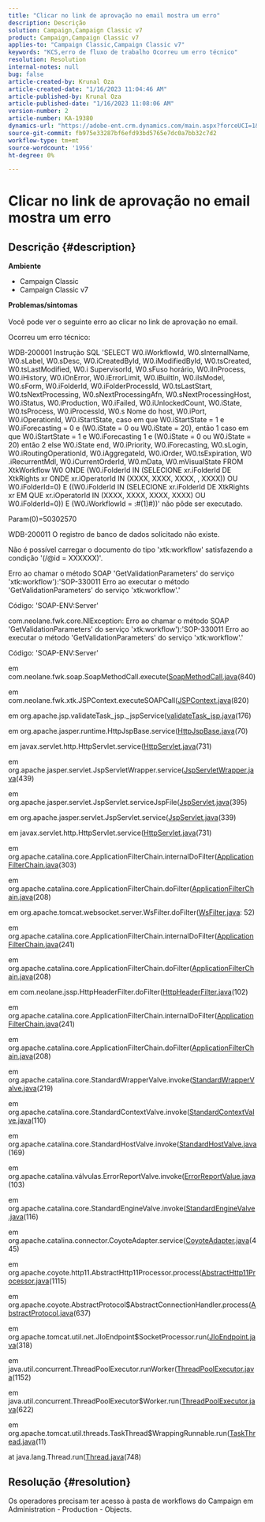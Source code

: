 ```yaml
---
title: "Clicar no link de aprovação no email mostra um erro"
description: Descrição
solution: Campaign,Campaign Classic v7
product: Campaign,Campaign Classic v7
applies-to: "Campaign Classic,Campaign Classic v7"
keywords: "KCS,erro de fluxo de trabalho Ocorreu um erro técnico"
resolution: Resolution
internal-notes: null
bug: false
article-created-by: Krunal Oza
article-created-date: "1/16/2023 11:04:46 AM"
article-published-by: Krunal Oza
article-published-date: "1/16/2023 11:08:06 AM"
version-number: 2
article-number: KA-19380
dynamics-url: "https://adobe-ent.crm.dynamics.com/main.aspx?forceUCI=1&pagetype=entityrecord&etn=knowledgearticle&id=cd8acb95-8d95-ed11-aad1-6045bd006793"
source-git-commit: fb975e33287bf6efd93bd5765e7dc0a7bb32c7d2
workflow-type: tm+mt
source-wordcount: '1956'
ht-degree: 0%

---
```


# Clicar no link de aprovação no email mostra um erro

## Descrição {#description}

<b>Ambiente</b>
- Campaign Classic
- Campaign Classic v7



<b>Problemas/sintomas</b><br> <br>Você pode ver o seguinte erro ao clicar no link de aprovação no email.<br>


Ocorreu um erro técnico:

WDB-200001 Instrução SQL &#39;SELECT W0.iWorkflowId, W0.sInternalName, W0.sLabel, W0.sDesc, W0.iCreatedById, W0.iModifiedById, W0.tsCreated, W0.tsLastModified, W0.i SupervisorId, W0.sFuso horário, W0.iInProcess, W0.iHistory, W0.iOnError, W0.iErrorLimit, W0.iBuiltIn, W0.iIsModel, W0.sForm, W0.iFolderId, W0.iFolderProcessId, W0.tsLastStart, W0.tsNextProcessing, W0.sNextProcessingAfn, W0.sNextProcessingHost, W0.iStatus, W0.iProduction, W0.iFailed, W0.iUnlockedCount, W0.iState, W0.tsProcess, W0.iProcessId, W0.s Nome do host, W0.iPort, W0.iOperationId, W0.iStartState, caso em que W0.iStartState = 1 e W0.iForecasting = 0 e (W0.iState = 0 ou W0.iState = 20), então 1 caso em que W0.iStartState = 1 e W0.iForecasting 1 e (W0.iState = 0 ou W0.iState = 20) então 2 else W0.iState end, W0.iPriority, W0.iForecasting, W0.sLogin, W0.iRoutingOperationId, W0.iAggregateId, W0.iOrder, W0.tsExpiration, W0 .iRecurrentMdl, W0.iCurrentOrderId, W0.mData, W0.mVisualState FROM XtkWorkflow W0 ONDE (W0.iFolderId IN (SELECIONE xr.iFolderId DE XtkRights xr ONDE xr.iOperatorId IN (XXXX, XXXX, XXXX, , XXXX)) OU W0.iFolderId=0) E ((W0.iFolderId IN (SELECIONE xr.iFolderId DE XtkRights xr EM QUE xr.iOperatorId IN (XXXX, XXXX, XXXX, XXXX) OU W0.iFolderId=0)) E (W0.iWorkflowId = :#(1)#))&#39; não pôde ser executado.

Param(0)=50302570



WDB-200011 O registro de banco de dados solicitado não existe.

Não é possível carregar o documento do tipo &#39;xtk:workflow&#39; satisfazendo a condição &#39;(/@id = XXXXXX)&#39;.



Erro ao chamar o método SOAP &#39;GetValidationParameters&#39; do serviço &#39;xtk:workflow&#39;):&#39;SOP-330011 Erro ao executar o método &#39;GetValidationParameters&#39; do serviço &#39;xtk:workflow&#39;.&#39;



Código: &#39;SOAP-ENV:Server&#39;

com.neolane.fwk.core.NlException: Erro ao chamar o método SOAP &#39;GetValidationParameters&#39; do serviço &#39;xtk:workflow&#39;):&#39;SOP-330011 Erro ao executar o método &#39;GetValidationParameters&#39; do serviço &#39;xtk:workflow&#39;.&#39;

Código: &#39;SOAP-ENV:Server&#39;

em com.neolane.fwk.soap.SoapMethodCall.execute([SoapMethodCall.java](https://urldefense.proofpoint.com/v2/url?u=http-3A__SoapMethodCall.java&amp;amp;d=DwQFAg&amp;amp;c=pBpWB3g5lxYDsRBNURdZrQ&amp;amp;r=ft-UOfIYBIWHs2c_95HGjEY1pfCklxxXqampnht1Pxw&amp;amp;m=d3k3LFmUwXpsmQywrQ1YBIk0cok_oChFcVL9T9J7oOg&amp;amp;s=awiBFikoKq0cU2PSZ8ibSOQYx7u7lihxPQseS9nSP1s&amp;amp;e=)(840)

em com.neolane.fwk.xtk.JSPContext.executeSOAPCall([JSPContext.java](https://urldefense.proofpoint.com/v2/url?u=http-3A__JSPContext.java&amp;amp;d=DwQFAg&amp;amp;c=pBpWB3g5lxYDsRBNURdZrQ&amp;amp;r=ft-UOfIYBIWHs2c_95HGjEY1pfCklxxXqampnht1Pxw&amp;amp;m=d3k3LFmUwXpsmQywrQ1YBIk0cok_oChFcVL9T9J7oOg&amp;amp;s=BXEpguLlZ3ELDIZA628lLc9_hc1Rbj3es-XHjf9lgig&amp;amp;e=)(820)

em org.apache.jsp.validateTask_jsp._jspService([validateTask_jsp.java](https://urldefense.proofpoint.com/v2/url?u=http-3A__validateTask-5Fjsp.java&amp;amp;d=DwQFAg&amp;amp;c=pBpWB3g5lxYDsRBNURdZrQ&amp;amp;r=ft-UOfIYBIWHs2c_95HGjEY1pfCklxxXqampnht1Pxw&amp;amp;m=d3k3LFmUwXpsmQywrQ1YBIk0cok_oChFcVL9T9J7oOg&amp;amp;s=hLv9IUmi4zw1e278xsheI3mQjkiQPBRjlsEtWf5jbOs&amp;amp;e=)(176)

em org.apache.jasper.runtime.HttpJspBase.service([HttpJspBase.java](https://urldefense.proofpoint.com/v2/url?u=http-3A__HttpJspBase.java&amp;amp;d=DwQFAg&amp;amp;c=pBpWB3g5lxYDsRBNURdZrQ&amp;amp;r=ft-UOfIYBIWHs2c_95HGjEY1pfCklxxXqampnht1Pxw&amp;amp;m=d3k3LFmUwXpsmQywrQ1YBIk0cok_oChFcVL9T9J7oOg&amp;amp;s=FF_j-fivRHxPnD2awIc-HNivNA9MYYw-xuCMAILo0D8&amp;amp;e=)(70)

em javax.servlet.http.HttpServlet.service([HttpServlet.java](https://urldefense.proofpoint.com/v2/url?u=http-3A__HttpServlet.java&amp;amp;d=DwQFAg&amp;amp;c=pBpWB3g5lxYDsRBNURdZrQ&amp;amp;r=ft-UOfIYBIWHs2c_95HGjEY1pfCklxxXqampnht1Pxw&amp;amp;m=d3k3LFmUwXpsmQywrQ1YBIk0cok_oChFcVL9T9J7oOg&amp;amp;s=Fa09AbRcVCcQBefoXco9JQ8naPdtrWTYtTHnFTnv43U&amp;amp;e=)(731)

em org.apache.jasper.servlet.JspServletWrapper.service([JspServletWrapper.java](https://urldefense.proofpoint.com/v2/url?u=http-3A__JspServletWrapper.java&amp;amp;d=DwQFAg&amp;amp;c=pBpWB3g5lxYDsRBNURdZrQ&amp;amp;r=ft-UOfIYBIWHs2c_95HGjEY1pfCklxxXqampnht1Pxw&amp;amp;m=d3k3LFmUwXpsmQywrQ1YBIk0cok_oChFcVL9T9J7oOg&amp;amp;s=3-ZlpmNPgbFqNXzfzIV60TQ0fAOYN6s90mcayAQf2tA&amp;amp;e=)(439)

em org.apache.jasper.servlet.JspServlet.serviceJspFile([JspServlet.java](https://urldefense.proofpoint.com/v2/url?u=http-3A__JspServlet.java&amp;amp;d=DwQFAg&amp;amp;c=pBpWB3g5lxYDsRBNURdZrQ&amp;amp;r=ft-UOfIYBIWHs2c_95HGjEY1pfCklxxXqampnht1Pxw&amp;amp;m=d3k3LFmUwXpsmQywrQ1YBIk0cok_oChFcVL9T9J7oOg&amp;amp;s=ncp2Fe9P7NNNx0wmPlsZF7ar9h0H2tI1nbBC-ALPLTk&amp;amp;e=)(395)

em org.apache.jasper.servlet.JspServlet.service([JspServlet.java](https://urldefense.proofpoint.com/v2/url?u=http-3A__JspServlet.java&amp;amp;d=DwQFAg&amp;amp;c=pBpWB3g5lxYDsRBNURdZrQ&amp;amp;r=ft-UOfIYBIWHs2c_95HGjEY1pfCklxxXqampnht1Pxw&amp;amp;m=d3k3LFmUwXpsmQywrQ1YBIk0cok_oChFcVL9T9J7oOg&amp;amp;s=ncp2Fe9P7NNNx0wmPlsZF7ar9h0H2tI1nbBC-ALPLTk&amp;amp;e=)(339)

em javax.servlet.http.HttpServlet.service([HttpServlet.java](https://urldefense.proofpoint.com/v2/url?u=http-3A__HttpServlet.java&amp;amp;d=DwQFAg&amp;amp;c=pBpWB3g5lxYDsRBNURdZrQ&amp;amp;r=ft-UOfIYBIWHs2c_95HGjEY1pfCklxxXqampnht1Pxw&amp;amp;m=d3k3LFmUwXpsmQywrQ1YBIk0cok_oChFcVL9T9J7oOg&amp;amp;s=Fa09AbRcVCcQBefoXco9JQ8naPdtrWTYtTHnFTnv43U&amp;amp;e=)(731)

em org.apache.catalina.core.ApplicationFilterChain.internalDoFilter([ApplicationFilterChain.java](https://urldefense.proofpoint.com/v2/url?u=http-3A__ApplicationFilterChain.java&amp;amp;d=DwQFAg&amp;amp;c=pBpWB3g5lxYDsRBNURdZrQ&amp;amp;r=ft-UOfIYBIWHs2c_95HGjEY1pfCklxxXqampnht1Pxw&amp;amp;m=d3k3LFmUwXpsmQywrQ1YBIk0cok_oChFcVL9T9J7oOg&amp;amp;s=ik8-oKIwbKE5YJaoMaTCMYAP_PaFh1n58NZ3KCdbpoY&amp;amp;e=)(303)

em org.apache.catalina.core.ApplicationFilterChain.doFilter([ApplicationFilterChain.java](https://urldefense.proofpoint.com/v2/url?u=http-3A__ApplicationFilterChain.java&amp;amp;d=DwQFAg&amp;amp;c=pBpWB3g5lxYDsRBNURdZrQ&amp;amp;r=ft-UOfIYBIWHs2c_95HGjEY1pfCklxxXqampnht1Pxw&amp;amp;m=d3k3LFmUwXpsmQywrQ1YBIk0cok_oChFcVL9T9J7oOg&amp;amp;s=ik8-oKIwbKE5YJaoMaTCMYAP_PaFh1n58NZ3KCdbpoY&amp;amp;e=)(208)

em org.apache.tomcat.websocket.server.WsFilter.doFilter([WsFilter.java](https://urldefense.proofpoint.com/v2/url?u=http-3A__WsFilter.java&amp;amp;d=DwQFAg&amp;amp;c=pBpWB3g5lxYDsRBNURdZrQ&amp;amp;r=ft-UOfIYBIWHs2c_95HGjEY1pfCklxxXqampnht1Pxw&amp;amp;m=d3k3LFmUwXpsmQywrQ1YBIk0cok_oChFcVL9T9J7oOg&amp;amp;s=UT8dGGfRKufp9KgwIFeZHhe5T12r54V1D382MnYpVgs&amp;amp;e=): 52)

em org.apache.catalina.core.ApplicationFilterChain.internalDoFilter([ApplicationFilterChain.java](https://urldefense.proofpoint.com/v2/url?u=http-3A__ApplicationFilterChain.java&amp;amp;d=DwQFAg&amp;amp;c=pBpWB3g5lxYDsRBNURdZrQ&amp;amp;r=ft-UOfIYBIWHs2c_95HGjEY1pfCklxxXqampnht1Pxw&amp;amp;m=d3k3LFmUwXpsmQywrQ1YBIk0cok_oChFcVL9T9J7oOg&amp;amp;s=ik8-oKIwbKE5YJaoMaTCMYAP_PaFh1n58NZ3KCdbpoY&amp;amp;e=)(241)

em org.apache.catalina.core.ApplicationFilterChain.doFilter([ApplicationFilterChain.java](https://urldefense.proofpoint.com/v2/url?u=http-3A__ApplicationFilterChain.java&amp;amp;d=DwQFAg&amp;amp;c=pBpWB3g5lxYDsRBNURdZrQ&amp;amp;r=ft-UOfIYBIWHs2c_95HGjEY1pfCklxxXqampnht1Pxw&amp;amp;m=d3k3LFmUwXpsmQywrQ1YBIk0cok_oChFcVL9T9J7oOg&amp;amp;s=ik8-oKIwbKE5YJaoMaTCMYAP_PaFh1n58NZ3KCdbpoY&amp;amp;e=)(208)

em com.neolane.jssp.HttpHeaderFilter.doFilter([HttpHeaderFilter.java](https://urldefense.proofpoint.com/v2/url?u=http-3A__HttpHeaderFilter.java&amp;amp;d=DwQFAg&amp;amp;c=pBpWB3g5lxYDsRBNURdZrQ&amp;amp;r=ft-UOfIYBIWHs2c_95HGjEY1pfCklxxXqampnht1Pxw&amp;amp;m=d3k3LFmUwXpsmQywrQ1YBIk0cok_oChFcVL9T9J7oOg&amp;amp;s=ib223I0-kkhiIN733EwqdriUBRGsSxx2gQByGodezqY&amp;amp;e=)(102)

em org.apache.catalina.core.ApplicationFilterChain.internalDoFilter([ApplicationFilterChain.java](https://urldefense.proofpoint.com/v2/url?u=http-3A__ApplicationFilterChain.java&amp;amp;d=DwQFAg&amp;amp;c=pBpWB3g5lxYDsRBNURdZrQ&amp;amp;r=ft-UOfIYBIWHs2c_95HGjEY1pfCklxxXqampnht1Pxw&amp;amp;m=d3k3LFmUwXpsmQywrQ1YBIk0cok_oChFcVL9T9J7oOg&amp;amp;s=ik8-oKIwbKE5YJaoMaTCMYAP_PaFh1n58NZ3KCdbpoY&amp;amp;e=)(241)

em org.apache.catalina.core.ApplicationFilterChain.doFilter([ApplicationFilterChain.java](https://urldefense.proofpoint.com/v2/url?u=http-3A__ApplicationFilterChain.java&amp;amp;d=DwQFAg&amp;amp;c=pBpWB3g5lxYDsRBNURdZrQ&amp;amp;r=ft-UOfIYBIWHs2c_95HGjEY1pfCklxxXqampnht1Pxw&amp;amp;m=d3k3LFmUwXpsmQywrQ1YBIk0cok_oChFcVL9T9J7oOg&amp;amp;s=ik8-oKIwbKE5YJaoMaTCMYAP_PaFh1n58NZ3KCdbpoY&amp;amp;e=)(208)

em org.apache.catalina.core.StandardWrapperValve.invoke([StandardWrapperValve.java](https://urldefense.proofpoint.com/v2/url?u=http-3A__StandardWrapperValve.java&amp;amp;d=DwQFAg&amp;amp;c=pBpWB3g5lxYDsRBNURdZrQ&amp;amp;r=ft-UOfIYBIWHs2c_95HGjEY1pfCklxxXqampnht1Pxw&amp;amp;m=d3k3LFmUwXpsmQywrQ1YBIk0cok_oChFcVL9T9J7oOg&amp;amp;s=8neyurXAx6CyZK3xNh4hJ2S_Agc-xqeK_FELOz2PmJY&amp;amp;e=)(219)

em org.apache.catalina.core.StandardContextValve.invoke([StandardContextValve.java](https://urldefense.proofpoint.com/v2/url?u=http-3A__StandardContextValve.java&amp;amp;d=DwQFAg&amp;amp;c=pBpWB3g5lxYDsRBNURdZrQ&amp;amp;r=ft-UOfIYBIWHs2c_95HGjEY1pfCklxxXqampnht1Pxw&amp;amp;m=d3k3LFmUwXpsmQywrQ1YBIk0cok_oChFcVL9T9J7oOg&amp;amp;s=Ff396Ra0Zz6SYU3gR5ahYAyatA5GZ0PhX0C_j2WnJCk&amp;amp;e=)(110)

em org.apache.catalina.core.StandardHostValve.invoke([StandardHostValve.java](https://urldefense.proofpoint.com/v2/url?u=http-3A__StandardHostValve.java&amp;amp;d=DwQFAg&amp;amp;c=pBpWB3g5lxYDsRBNURdZrQ&amp;amp;r=ft-UOfIYBIWHs2c_95HGjEY1pfCklxxXqampnht1Pxw&amp;amp;m=d3k3LFmUwXpsmQywrQ1YBIk0cok_oChFcVL9T9J7oOg&amp;amp;s=eSpP9q26e90BeX-URza1Th_b-j7xVIGGZ8p0pKnJG7o&amp;amp;e=)(169)

em org.apache.catalina.válvulas.ErrorReportValve.invoke([ErrorReportValue.java](https://urldefense.proofpoint.com/v2/url?u=http-3A__ErrorReportValve.java&amp;amp;d=DwQFAg&amp;amp;c=pBpWB3g5lxYDsRBNURdZrQ&amp;amp;r=ft-UOfIYBIWHs2c_95HGjEY1pfCklxxXqampnht1Pxw&amp;amp;m=d3k3LFmUwXpsmQywrQ1YBIk0cok_oChFcVL9T9J7oOg&amp;amp;s=CovDlMALjluabVYqp9VCy7WmoGYndnzucmmTgS8i-98&amp;amp;e=)(103)

em org.apache.catalina.core.StandardEngineValve.invoke([StandardEngineValve.java](https://urldefense.proofpoint.com/v2/url?u=http-3A__StandardEngineValve.java&amp;amp;d=DwQFAg&amp;amp;c=pBpWB3g5lxYDsRBNURdZrQ&amp;amp;r=ft-UOfIYBIWHs2c_95HGjEY1pfCklxxXqampnht1Pxw&amp;amp;m=d3k3LFmUwXpsmQywrQ1YBIk0cok_oChFcVL9T9J7oOg&amp;amp;s=1yEo8C8j8P_1TBmRoj64u9POXYd3wPYi2NpxWvVIrUc&amp;amp;e=)(116)

em org.apache.catalina.connector.CoyoteAdapter.service([CoyoteAdapter.java](https://urldefense.proofpoint.com/v2/url?u=http-3A__CoyoteAdapter.java&amp;amp;d=DwQFAg&amp;amp;c=pBpWB3g5lxYDsRBNURdZrQ&amp;amp;r=ft-UOfIYBIWHs2c_95HGjEY1pfCklxxXqampnht1Pxw&amp;amp;m=d3k3LFmUwXpsmQywrQ1YBIk0cok_oChFcVL9T9J7oOg&amp;amp;s=f69DYjTAbTqPkDJzGHsIZgLdNTKA7rRfeBNlh5Bt75w&amp;amp;e=)(445)

em org.apache.coyote.http11.AbstractHttp11Processor.process([AbstractHttp11Processor.java](https://urldefense.proofpoint.com/v2/url?u=http-3A__AbstractHttp11Processor.java&amp;amp;d=DwQFAg&amp;amp;c=pBpWB3g5lxYDsRBNURdZrQ&amp;amp;r=ft-UOfIYBIWHs2c_95HGjEY1pfCklxxXqampnht1Pxw&amp;amp;m=d3k3LFmUwXpsmQywrQ1YBIk0cok_oChFcVL9T9J7oOg&amp;amp;s=f_Ew-XklkyWg_Ec8Wwo5S94MRcmjw91U7MplFZDTuE8&amp;amp;e=)(1115)

em org.apache.coyote.AbstractProtocol$AbstractConnectionHandler.process([AbstractProtocol.java](https://urldefense.proofpoint.com/v2/url?u=http-3A__AbstractProtocol.java&amp;amp;d=DwQFAg&amp;amp;c=pBpWB3g5lxYDsRBNURdZrQ&amp;amp;r=ft-UOfIYBIWHs2c_95HGjEY1pfCklxxXqampnht1Pxw&amp;amp;m=d3k3LFmUwXpsmQywrQ1YBIk0cok_oChFcVL9T9J7oOg&amp;amp;s=Q05ZtCb9DIqPuvHjQDy-CsvQZhXqGiGclD_FQlPq0tM&amp;amp;e=)(637)

em org.apache.tomcat.util.net.JIoEndpoint$SocketProcessor.run([JIoEndpoint.java](https://urldefense.proofpoint.com/v2/url?u=http-3A__JIoEndpoint.java&amp;amp;d=DwQFAg&amp;amp;c=pBpWB3g5lxYDsRBNURdZrQ&amp;amp;r=ft-UOfIYBIWHs2c_95HGjEY1pfCklxxXqampnht1Pxw&amp;amp;m=d3k3LFmUwXpsmQywrQ1YBIk0cok_oChFcVL9T9J7oOg&amp;amp;s=oeVLK85cD—jl51P2uM8ke_zy2553vU4-ur-_vPgS1Y&amp;amp;e=)(318)

em java.util.concurrent.ThreadPoolExecutor.runWorker([ThreadPoolExecutor.java](https://urldefense.proofpoint.com/v2/url?u=http-3A__ThreadPoolExecutor.java&amp;amp;d=DwQFAg&amp;amp;c=pBpWB3g5lxYDsRBNURdZrQ&amp;amp;r=ft-UOfIYBIWHs2c_95HGjEY1pfCklxxXqampnht1Pxw&amp;amp;m=d3k3LFmUwXpsmQywrQ1YBIk0cok_oChFcVL9T9J7oOg&amp;amp;s=13WG5wzXOWkIkKPQj0qbCJSmmk8Eqt1RLFlQ3QNaKPY&amp;amp;e=)(1152)

em java.util.concurrent.ThreadPoolExecutor$Worker.run([ThreadPoolExecutor.java](https://urldefense.proofpoint.com/v2/url?u=http-3A__ThreadPoolExecutor.java&amp;amp;d=DwQFAg&amp;amp;c=pBpWB3g5lxYDsRBNURdZrQ&amp;amp;r=ft-UOfIYBIWHs2c_95HGjEY1pfCklxxXqampnht1Pxw&amp;amp;m=d3k3LFmUwXpsmQywrQ1YBIk0cok_oChFcVL9T9J7oOg&amp;amp;s=13WG5wzXOWkIkKPQj0qbCJSmmk8Eqt1RLFlQ3QNaKPY&amp;amp;e=)(622)

em org.apache.tomcat.util.threads.TaskThread$WrappingRunnable.run([TaskThread.java](https://urldefense.proofpoint.com/v2/url?u=http-3A__TaskThread.java&amp;amp;d=DwQFAg&amp;amp;c=pBpWB3g5lxYDsRBNURdZrQ&amp;amp;r=ft-UOfIYBIWHs2c_95HGjEY1pfCklxxXqampnht1Pxw&amp;amp;m=d3k3LFmUwXpsmQywrQ1YBIk0cok_oChFcVL9T9J7oOg&amp;amp;s=MdTDCYPhjdF6S1uBSnLkUfzByita2rUUd3qJlb3wO60&amp;amp;e=)(11)

at java.lang.Thread.run([Thread.java](https://urldefense.proofpoint.com/v2/url?u=http-3A__Thread.java&amp;amp;d=DwQFAg&amp;amp;c=pBpWB3g5lxYDsRBNURdZrQ&amp;amp;r=ft-UOfIYBIWHs2c_95HGjEY1pfCklxxXqampnht1Pxw&amp;amp;m=d3k3LFmUwXpsmQywrQ1YBIk0cok_oChFcVL9T9J7oOg&amp;amp;s=HBcW6s1ZAcUwg54Ag44kE6xndR052HxTIfuelxnXNig&amp;amp;e=)(748)


## Resolução {#resolution}


Os operadores precisam ter acesso à pasta de workflows do Campaign em Administration - Production - Objects.

